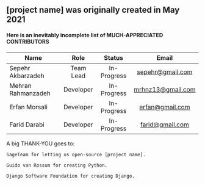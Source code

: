 ## [project name] was originally created in May 2021
#### Here is an inevitably incomplete list of MUCH-APPRECIATED CONTRIBUTORS 

| Name                          | Role                     | Status                     | Email                      |
| ----------------------------- |:------------------------:|:--------------------------:|:--------------------------:|
| Sepehr Akbarzadeh             | Team Lead                |  In-Progress               |  sepehr@gmail.com          |
| Mehran Rahmanzadeh            | Developer                |  In-Progress               |  mrhnz13@gmail.com         |
| Erfan Morsali                 | Developer                |  In-Progress               |  erfan@gmail.com           |
| Farid Darabi                  | Developer                |  In-Progress               |  farid@gmail.com           |


A big THANK-YOU goes to:

    SageTeam for letting us open-source [project name].

    Guido van Rossum for creating Python.

    Django Software Foundation for creating Django.